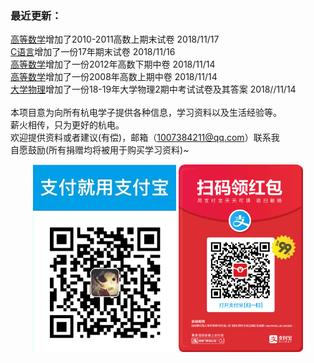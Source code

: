 ### 最近更新：</br>
[高等数学](https://github.com/FengGuanxi/HDU-Experience/tree/master/%E5%AD%A6%E4%B9%A0/%E9%AB%98%E7%AD%89%E6%95%B0%E5%AD%A6)增加了2010-2011高数上期末试卷 2018/11/17</br>
[C语言](https://github.com/FengGuanxi/HDU-Experience/tree/master/%E5%AD%A6%E4%B9%A0/C%E8%AF%AD%E8%A8%80/%E8%AF%95%E5%8D%B7)增加了一份17年期末试卷 2018/11/16</br>
[高等数学](https://github.com/FengGuanxi/HDU-Experience/tree/master/%E5%AD%A6%E4%B9%A0/%E9%AB%98%E7%AD%89%E6%95%B0%E5%AD%A6)增加了一份2012年高数下期中卷 2018/11/14</br>
[高等数学](https://github.com/FengGuanxi/HDU-Experience/tree/master/%E5%AD%A6%E4%B9%A0/%E9%AB%98%E7%AD%89%E6%95%B0%E5%AD%A6)增加了一份2008年高数上期中卷 2018/11/14</br>
[大学物理](https://github.com/FengGuanxi/HDU-Experience/tree/master/%E5%AD%A6%E4%B9%A0/%E5%A4%A7%E5%AD%A6%E7%89%A9%E7%90%86/%E8%AF%95%E5%8D%B7)增加了一份18-19年大学物理2期中考试试卷及其答案 2018//11/14</br>
</br>
本项目意为向所有杭电学子提供各种信息，学习资料以及生活经验等。</br>
薪火相传，只为更好的杭电。</br>
欢迎提供资料或者建议(有偿)，邮箱（1007384211@qq.com）联系我</br>
自愿鼓励(所有捐赠均将被用于购买学习资料)~

<div align="center">
  <img src="https://raw.githubusercontent.com/FengGuanxi/GitHub-/master/%E6%94%AF%E4%BB%98%E5%AE%9D.jpg" height="300px" alt="支付宝打赏" >
  <img src="https://github.com/FengGuanxi/GitHub-/blob/master/%E5%86%AF%E5%86%A0%E7%8E%BA%E7%9A%84%E7%BA%A2%E5%8C%85%E4%BA%8C%E7%BB%B4%E7%A0%81.PNG" height="300px" alt="扫我领红包" >
</div>


